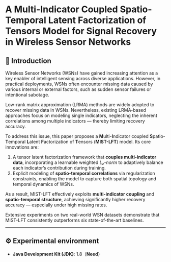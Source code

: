 # A Multi-Indicator Coupled Spatio-Temporal Latent Factorization of Tensors Model for Signal Recovery in Wireless Sensor Networks



## 📌 Introduction

Wireless Sensor Networks (WSNs) have gained increasing attention as a key enabler of intelligent sensing across diverse applications. However, in practical deployments, WSNs often encounter missing data caused by various internal or external factors, such as sudden sensor failures or intentional sabotage.

Low-rank matrix approximation (LRMA) methods are widely adopted to recover missing data in WSNs. Nevertheless, existing LRMA-based approaches focus on modeling single indicators, neglecting the inherent correlations among multiple indicators — thereby limiting recovery accuracy.

To address this issue, this paper proposes a **M**ulti-**I**ndicator coupled **S**patio-**T**emporal **L**atent **F**actorization of **T**ensors (**MIST-LFT**) model. Its core innovations are:

1. A tensor latent factorization framework that **couples multi-indicator data**, incorporating a learnable weighted *L₂-norm* to adaptively balance each indicator’s contribution during training.
2. Explicit modeling of **spatio-temporal correlations** via regularization constraints, enabling the model to capture both spatial topology and temporal dynamics of WSNs.

As a result, MIST-LFT effectively exploits **multi-indicator coupling** and **spatio-temporal structure**, achieving significantly higher recovery accuracy — especially under high missing rates.

Extensive experiments on two real-world WSN datasets demonstrate that MIST-LFT consistently outperforms six state-of-the-art baselines.

---

## ⚙️ Experimental environment

- **Java Development Kit (JDK)**: 1.8（**Need**）  


